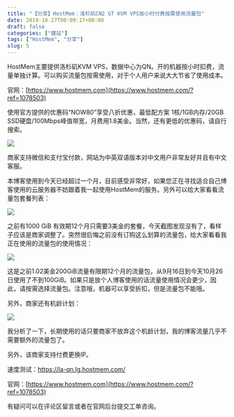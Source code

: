 ```yaml
---
title: "【分享】HostMem：洛杉矶CN2 GT KVM VPS按小时付费按需使用流量包"
date: 2019-10-27T00:09:17+08:00
draft: false
categories: ["建站"]
tags: ["HostMem", "分享"]
slug: 5
---
```


HostMem主要提供洛杉矶KVM VPS，数据中心为QN。开的机器按小时扣费，流量单独计算。可以购买流量包按需使用，对于个人用户来说大大节省了使用成本。

官网：[https://www.hostmem.com](https://www.hostmem.com/?ref=1078503)

使用官方提供的优惠码“NOW80”享受八折优惠，最低配方案 1核/1GB内存/20GB SSD硬盘/100Mbps峰值带宽，月费用1.8美金。当然，还有更低的优惠码，请自行搜索。

![](https://img.dtz9.com/imgs/2019/10/ae9eaa0386a4e178.jpg)

商家支持微信和支付宝付款，网站为中英双语版本对中文用户非常友好并且有中文客服。

本博客使用到今天已经超过一个月，目前感受非常好，如果您正在寻找适合自己博客使用的云服务器不妨跟着我一起使用HostMem的服务。另外可以给大家看看流量包套餐列表：

![](https://img.dtz9.com/imgs/2019/10/d06fa51705dc244e.jpg)

之前有1000 GiB 有效期12个月只需要3美金的套餐，今天截图发现没有了，看样子应该是商家调整了。突然很后悔之前没有订购这么划算的流量包，给大家看看我正在使用的流量包的使用情况：

![](https://img.dtz9.com/imgs/2019/10/b12d48302d1cdc16.jpg)

这是之前1.02美金200GiB流量有限期12个月的流量包，从9月16日到今天10月26日使用了不到100GiB。如果只是放个人博客使用的话流量使用情况会更少，因此，请按需选择流量包。注意哦，机器可以享受折扣，但是流量包不能哦。

另外，商家还有机龄计划：

![](https://img.dtz9.com/imgs/2019/10/71979c2b073ca40d.jpg)

我分析了一下，长期使用的话只要商家不放弃这个机龄计划，我的博客流量几乎不需要额外的流量包了。

另外，该商家支持付费更换IP。

速度测试：https://la-qn.lg.hostmem.com/

官网：[https://www.hostmem.com](https://www.hostmem.com/?ref=1078503)

有疑问可以在评论区留言或者在官网后台提交工单咨询。